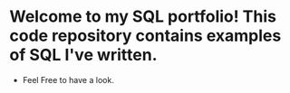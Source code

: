 # Welcome to my SQL portfolio! This code repository contains examples of SQL I've written.
* Feel Free to have a look.
